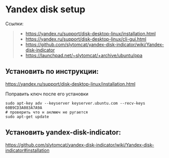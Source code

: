# Yandex disk setup

Ссылки:

> - https://yandex.ru/support/disk-desktop-linux/installation.html
> - https://yandex.ru/support/disk-desktop-linux/cli-gui.html
> - https://github.com/slytomcat/yandex-disk-indicator/wiki/Yandex-disk-indicator
> - https://launchpad.net/~slytomcat/+archive/ubuntu/ppa

## Установить по инструкции:

https://yandex.ru/support/disk-desktop-linux/installation.html


Поправить ключ после его установки

```
sudo apt-key adv --keyserver keyserver.ubuntu.com --recv-keys 60B9CD3A083A7A9A
# проверить что н аклююч не ругается
sudo apt-get update
```



## Установить yandex-disk-indicator:

https://github.com/slytomcat/yandex-disk-indicator/wiki/Yandex-disk-indicator#installation

